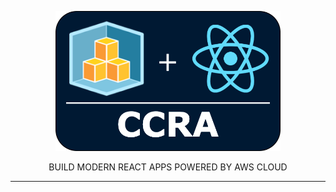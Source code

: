 <p align="center">
  <img width="360" src="./ccra.png">
  <p align="center">BUILD MODERN REACT APPS POWERED BY AWS CLOUD </p>  
</p>

---